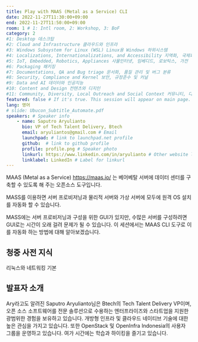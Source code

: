 ```yaml
---
title: Play with MAAS (Metal as a Service) CLI
date: 2022-11-27T11:30:00+09:00
end: 2022-11-27T11:50:00+09:00
room: 1 # 1: Intl room, 2: Workshop, 3: BoF
category: 2
#1: Desktop 데스크탑
#2: Cloud and Infrastructure 클라우드와 인프라
#3: Windows Subsystem for Linux (WSL) Linux용 Windows 하위시스템
#4: Localizations, Internationalizations, and Accessibility 지역화, 국제화 및 접근성
#5: IoT, Embedded, Robotics, Appliances 사물인터넷, 임베디드, 로보틱스, 가전
#6: Packaging 패키징
#7: Documentations, QA and Bug triage 문서화, 품질 관리 및 버그 분류
#8: Security, Compliance and Kernel 보안, 규정준수 및 커널
#9: Data and AI 데이터와 인공지능
#10: Content and Design 컨텐츠와 디지인
#11: Community, Diversity, Local Outreach and Social Context 커뮤니티, 다양성, 지역 사회 협력과 사회적 관점
featured: false # If it's true. This session will appear on main page.
lang: 영어
# slide: Ubucon_Subtitle_Automate.pdf
speakers: # Speaker info
    - name: Saputro Aryulianto
      bio: VP of Tech Talent Delivery, Btech
      email: aryuliantos@gmail.com # Email
      launchpad: # link to launchpad.net profile
      github:  # link to github profile
      profile: profile.png # Speaker photo
      linkurl: https://www.linkedin.com/in/aryulianto # Other website link url
      linklabel: LinkedIn # Label for linkurl
---
```


MAAS (Metal as a Service) https://maas.io/ 는 베어베탈 서버에 데이터 센터를 구축할 수 있도록 해 주는 오픈소스 도구입니다.

MASS를 이용하면 서버 프로비저닝과 물리적 서버와 가상 서버에 모두에 원격 OS 설치를 자동화 할 수 있습니다.

MASS에는 서버 프로비저닝과 구성을 위한 GUI가 있지만, 수많은 서버를 구성하려면 GUI로는 시간이 오래 걸려 문제가 될 수 있습니다. 이 세션에서는 MAAS CLI 도구로 이를 자동화 하는 방법에 대해 알아보겠습니다.

## 청중 사전 지식
리눅스와 네트워킹 기본

## 발표자 소개

Ary라고도 알려진 Saputro Aryulianto님은 Btech의 Tech Talent Delivery VP이며, 오픈 소스 소프트웨어를 전문 솔루션으로 수용하는 엔터프라이즈와 스타트업을 지원한 광범위한 경험을 보유하고 있습니다. 개방형 인프라 및 클라우드 네이티브 기술에 대한 높은 관심을 가지고 있습니다. 또한 OpenStack 및 OpenInfra Indonesia의 사용자 그룹을 운영하고 있습니다. 여가 시간에는 학습과 하이킹을 즐기고 있습니다.

